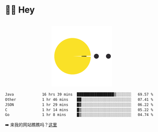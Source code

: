 
# 👋🏻 Hey
<div align="center">
	<br>
	<img src="https://raw.githubusercontent.com/Aniket965/Aniket965/master/pacman.svg?sanitize=true" width="200" height="200">
	<br>
</div>

<!--START_SECTION:waka-->

```txt
Java             16 hrs 39 mins  █████████████████▒░░░░░░░   69.57 %
Other            1 hr 46 mins    ██░░░░░░░░░░░░░░░░░░░░░░░   07.41 %
JSON             1 hr 29 mins    █▓░░░░░░░░░░░░░░░░░░░░░░░   06.22 %
C                1 hr 14 mins    █▒░░░░░░░░░░░░░░░░░░░░░░░   05.22 %
Go               1 hr 8 mins     █▒░░░░░░░░░░░░░░░░░░░░░░░   04.74 %
```

<!--END_SECTION:waka-->

 ➡️  来我的网站瞧瞧吗？[这里](https://www.shaolongfei.com)
